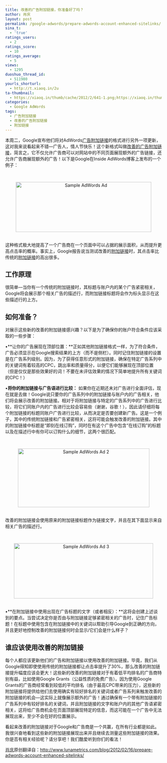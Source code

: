 ```yaml
---
title: 改善的广告附加链接，你准备好了吗？
author: 肖庆
layout: post
permalink: /google-adwords/prepare-adwords-account-enhanced-sitelinks/
sina_t:
  - 'true'
ratings_users:
  - 2
ratings_score:
  - 10
ratings_average:
  - 5
views:
  - 1295
duoshuo_thread_id:
  - 511980
yourls_shorturl:
  - http://t.xiaoq.in/2u
ta-thumbnail:
  - https://xiaoq.in/thumb/cache/2012/2/641-1.png;https://xiaoq.in/thumb/cache/2012/2/641-2.png;https://xiaoq.in/thumb/cache/2012/2/641-3.png;
categories:
  - Google AdWords
tags:
  - 广告附加链接
  - 改善的广告附加链接
  - 附加链接
---
```

本周二，Google宣布他们将对AdWords<span class='wp_keywordlink_affiliate'><a href="https://xiaoq.in/tag/%e5%b9%bf%e5%91%8a%e9%99%84%e5%8a%a0%e9%93%be%e6%8e%a5/" title="查看广告附加链接中的全部文章" target="_blank">广告附加链接</a></span>的格式进行另外一项更新，这对我来说看起来不错&#8212;广告人，情人节快乐！这个新格式叫做<a title="改善的广告附加链接" href="http://adwords.blogspot.com/2012/02/introducing-enhanced-ad-sitelinks.html?utm_source=feedburner&utm_medium=feed&utm_campaign=Feed%3A+blogspot%2FATHs+%28Inside+AdWords+-+EN%29&utm_content=Google+Reader" target="_blank">改善的广告附加链接</a>，简言之，它不仅允许广告商可以对网站中的不同页面展现额外的广告链接，还允许广告商展现额外的广告！以下是Google在Inside AdWords博客上发布的一个例子：

&nbsp;

<center>
  <img src="http://www.lunametrics.com/wp-content/uploads/2012/02/Sample-Ad.png" alt="Sample AdWords Ad" width="436" height="161" />
</center>&nbsp;

这种格式极大地提高了一个广告商在一个页面中可以占据的展示面积，从而提升更高点击率的概率。事实上，Google报告说当测试改善的<span class='wp_keywordlink_affiliate'><a href="https://xiaoq.in/tag/%e9%99%84%e5%8a%a0%e9%93%be%e6%8e%a5/" title="查看附加链接中的全部文章" target="_blank">附加链接</a></span>时，其点击率比传统的<span class='wp_keywordlink_affiliate'><a href="https://xiaoq.in/tag/%e9%99%84%e5%8a%a0%e9%93%be%e6%8e%a5/" title="查看附加链接中的全部文章" target="_blank">附加链接</a></span>的高出很多。

## 工作原理

很简单&#8212;当你有一个传统的附加链接时，其标题与账户内的某个广告紧密相关，Google将会展示那个相关广告的描述行，而附加链接标题将会作为标头显示在这些描述行的上方。

## 如何准备？

对展示这些新的改善的附加链接感兴趣？以下是为了确保你的账户符合条件应该采取的一些步骤：

•**让你的广告展现在顶部位置：**正如其他附加链接格式一样，为了符合条件，广告必须显示在Google搜索结果的上方（而不是侧栏）。同时记住附加链接的设置是在广告系列级别。因为，为了获得任意形式的附加链接，确保在特定广告系列中的关键词有着较高的CPC，跳出率和质量得分，以便它们能够展现在顶部位置（但是仅仅是那些效果好的词！不要在未评估效果的情况下简单地提升所有关键词的CPC！）

•**将你的附加链接与广告语进行比较：** 如果你在近期还未对广告进行全面评估，现在就是去做！Google说只要你的广告系列中的附加链接与账户内的广告相关，他们将会展示改善的附加链接。相对于将附加链接与特定的广告系列中的广告进行比较，将它们同账户内的广告进行比较会容易些（谢谢，谷歌！），因此请仔细将每个附加链接的标题同账户广告进行比较，从而决定是否要创建新广告。这是一个例子，其中的传统附加链接和广告紧密相关，这将可能会触发改善的附加链接。其中的附加链接中标题是“即刻在线订购”，同时在有这个广告中包含“在线订购”的标题以及在描述行中有你可以订购什么的细节，这两个很匹配。

&nbsp;

<center>
  <img src="http://www.lunametrics.com/wp-content/uploads/2012/02/Sample-AdWords-Ad-2.png" alt="Sample AdWords Ad 2" width="423" height="189" />
</center>&nbsp;

改善的附加链接会使用原来的附加链接标题作为链接文字，并且在其下面显示来自相关广告的描述行。

&nbsp;

<center>
  <img src="http://www.lunametrics.com/wp-content/uploads/2012/02/Sample-AdWords-Ad-3.png" alt="Sample AdWords Ad 3" width="448" height="178" />
</center>&nbsp;

•**在附加链接中使用出现在广告标题的文字（或者相反）：**这将会创建上述谈到的要点。当尝试决定你是否由与附加链接足够紧密相关的广告时，记住广告标题！在标题中使用包含在附加链接中的关键词以帮助引导Google到正确的方向，并且更好地控制改善的附加链接何时会显示/它们会是什么样子？

## 谁应该使用改善的附加链接

每个人都应该更新他们的广告和附加链接以使用改善的附加链接。毕竟，我们从Google得知即使使用传统的附加链接都让点击率提升了30%，那么改善的附加链接提升幅度应该会更大！这些新的改善的附加链接对于有着低平均排名的广告商特别有益，比如使用Google Grants（公益性质的免费广告）。因为使用Google Grants的广告商经常看到较低的平均排名（由于最高CPC带来的压力），这些新的附加链接将提供给他们去使用确实有较好排名的关键词或者广告系列来触发改善的附加链接的机会&#8212;这实际上就像展示额外的广告！通过确保有一个带有附加链接的广告系列中有较好排名的关键词，并且附加链接的文字和账户内的其他广告语紧密相关，这将给广告商机会在页面顶部展现特定的信息，而这可能在一个广告中无法展现出来，至少不会在好的位置展示。

看起来改善的附加链接对于Google和广告商是一个共赢，在所有行业都是如此。我很兴奋地看到这些新的附加链接展现出来并且继续去测量这些附加链接的效果。你是否有相关经验呢？请分享吧！我们酷爱听到你们的看法！

<span class='wp_keywordlink'><a href="https://xiaoq.in/" title="肖庆" target="_blank">肖庆</a></span>原创翻译自：<a title="How to Prepare your AdWords Account for Enhanced Sitelinks" href="http://www.lunametrics.com/blog/2012/02/16/prepare-adwords-account-enhanced-sitelinks/" target="_blank">http://www.lunametrics.com/blog/2012/02/16/prepare-adwords-account-enhanced-sitelinks/</a>